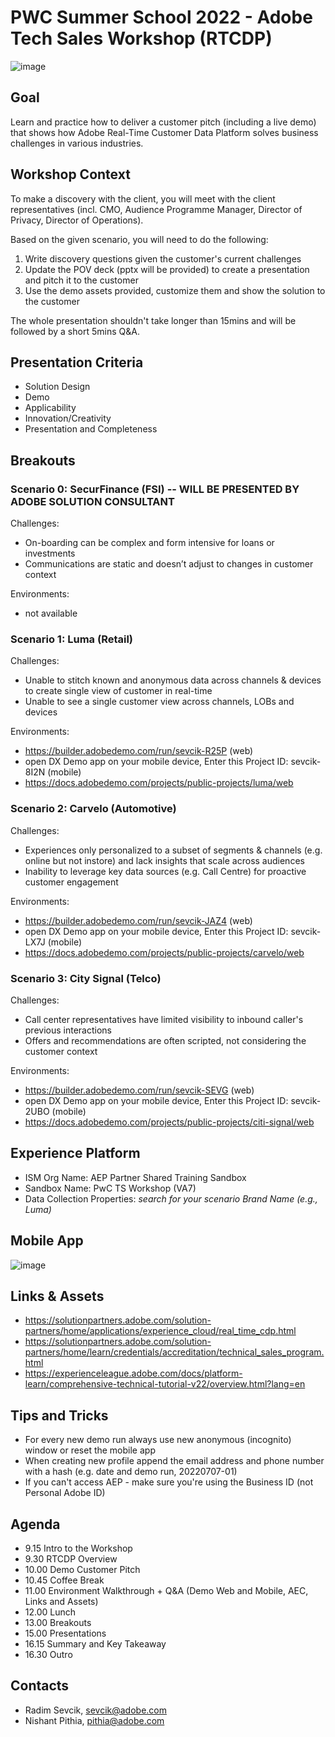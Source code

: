 # PWC Summer School 2022 - Adobe Tech Sales Workshop (RTCDP)
![image](https://user-images.githubusercontent.com/61875393/178667086-afca1072-eea2-4114-a51b-62552013763a.png)


## Goal

Learn and practice how to deliver a customer pitch (including a live demo) that shows how Adobe Real-Time Customer Data Platform solves business challenges in various industries. 

## Workshop Context

To make a discovery with the client, you will meet with the client representatives (incl. CMO, Audience Programme Manager, Director of Privacy, Director of Operations). 

Based on the given scenario, you will need to do the following: 

1. Write discovery questions given the customer's current challenges
2. Update the POV deck (pptx will be provided) to create a presentation and pitch it to the customer
3. Use the demo assets provided, customize them and show the solution to the customer

The whole presentation shouldn't take longer than 15mins and will be followed by a short 5mins Q&A.

## Presentation Criteria

* Solution Design
* Demo
* Applicability
* Innovation/Creativity
* Presentation and Completeness

## Breakouts

### Scenario 0: SecurFinance (FSI) -- WILL BE PRESENTED BY ADOBE SOLUTION CONSULTANT

Challenges:
* On-boarding can be complex and form intensive for loans or investments
* Communications are static and doesn’t adjust to changes in customer context

Environments:
- not available

### Scenario 1: Luma (Retail)

Challenges:
* Unable to stitch known and anonymous data across channels & devices to create single view of customer in real-time
* Unable to see a single customer view across channels, LOBs and devices

Environments:
- https://builder.adobedemo.com/run/sevcik-R25P (web)
- open DX Demo app on your mobile device, Enter this Project ID: sevcik-8I2N (mobile)
- https://docs.adobedemo.com/projects/public-projects/luma/web

### Scenario 2: Carvelo (Automotive)

Challenges:
* Experiences only personalized to a subset of segments & channels (e.g. online but not instore) and lack insights that scale across audiences
* Inability to leverage key data sources (e.g. Call Centre) for proactive customer engagement


Environments:

- https://builder.adobedemo.com/run/sevcik-JAZ4 (web)
- open DX Demo app on your mobile device, Enter this Project ID: sevcik-LX7J (mobile)
- https://docs.adobedemo.com/projects/public-projects/carvelo/web 

### Scenario 3: City Signal (Telco)

Challenges:

* Call center representatives have limited visibility to inbound caller's previous interactions
* Offers and recommendations are often scripted, not considering the customer context

Environments:

- https://builder.adobedemo.com/run/sevcik-SEVG (web)
- open DX Demo app on your mobile device, Enter this Project ID: sevcik-2UBO (mobile)
- https://docs.adobedemo.com/projects/public-projects/citi-signal/web 

## Experience Platform

* ISM Org Name: AEP Partner Shared Training Sandbox
* Sandbox Name: PwC TS Workshop (VA7)
* Data Collection Properties: _search for your scenario Brand Name (e.g., Luma)_

## Mobile App

![image](https://user-images.githubusercontent.com/61875393/178666704-d7d311a3-e4bb-4cc5-8378-d484bc1dd65e.png)



## Links & Assets
* https://solutionpartners.adobe.com/solution-partners/home/applications/experience_cloud/real_time_cdp.html
* https://solutionpartners.adobe.com/solution-partners/home/learn/credentials/accreditation/technical_sales_program.html 
* https://experienceleague.adobe.com/docs/platform-learn/comprehensive-technical-tutorial-v22/overview.html?lang=en

## Tips and Tricks
* For every new demo run always use new anonymous (incognito) window or reset the mobile app
* When creating new profile append the email address and phone number with a hash (e.g. date and demo run, 20220707-01)
* If you can't access AEP  - make sure you're using the Business ID (not Personal Adobe ID)

## Agenda

- 9.15 Intro to the Workshop
- 9.30 RTCDP Overview
- 10.00 Demo Customer Pitch
- 10.45 Coffee Break
- 11.00 Environment Walkthrough + Q&A (Demo Web and Mobile, AEC, Links and Assets)
- 12.00 Lunch
- 13.00 Breakouts
- 15.00 Presentations
- 16.15 Summary and Key Takeaway
- 16.30 Outro

## Contacts
- Radim Sevcik, sevcik@adobe.com
- Nishant Pithia, pithia@adobe.com
